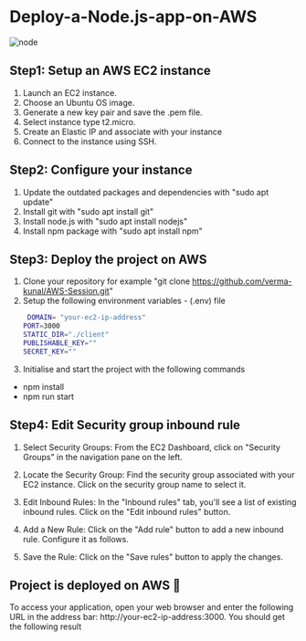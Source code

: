 # Deploy-a-Node.js-app-on-AWS
![node](https://github.com/uvalentino/Deploy-a-Node.js-app-on-AWS/assets/125161023/4b164ef1-6b46-4a5b-be11-1d9bc0a5a529)

## Step1: Setup an AWS EC2 instance
1. Launch an EC2 instance.
2. Choose an Ubuntu OS image.
3. Generate a new key pair and save the .pem file.
4. Select instance type t2.micro.
5. Create an Elastic IP and associate with your instance
6. Connect to the instance using SSH.
## Step2: Configure your instance 
1. Update the outdated packages and dependencies with "sudo apt update"
2. Install git with "sudo apt install git"
3. Install node.js with "sudo apt install nodejs"
4. Install npm package with "sudo apt install npm" 
## Step3: Deploy the project on AWS 
1. Clone your repository for example "git clone https://github.com/verma-kunal/AWS-Session.git" 
2. Setup the following environment variables - (.env) file
   ```bash
    DOMAIN= "your-ec2-ip-address"
   PORT=3000
   STATIC_DIR="./client"
   PUBLISHABLE_KEY=""
   SECRET_KEY="" 
    ```
3. Initialise and start the project with the following commands
  - npm install
  - npm run start
## Step4: Edit Security group inbound rule 
1. Select Security Groups: From the EC2 Dashboard, click on "Security Groups" in the navigation pane on the left.
2. Locate the Security Group: Find the security group associated with your EC2 instance. Click on the security group name to select it.
3. Edit Inbound Rules: In the "Inbound rules" tab, you'll see a list of existing inbound rules. Click on the "Edit inbound rules" button.
4. Add a New Rule: Click on the "Add rule" button to add a new inbound rule. Configure it as follows.

5. Save the Rule: Click on the "Save rules" button to apply the changes.

## Project is deployed on AWS 🎉 
To access your application, open your web browser and enter the following URL in the address bar: http://your-ec2-ip-address:3000. You should get the following result
